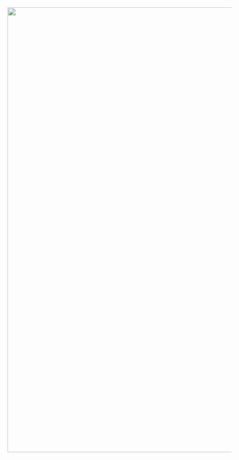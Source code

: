 <div id="header" align="center">
  <img src="https://i.giphy.com/media/v1.Y2lkPTc5MGI3NjExM3JxaHJuODNsaWkwamd5cGdmZGxtc3gzY25pMDJ2bjk1aGk4YnR5YiZlcD12MV9pbnRlcm5hbF9naWZfYnlfaWQmY3Q9Zw/bGgsc5mWoryfgKBx1u/giphy.gif" width="1000"/>
</div>

